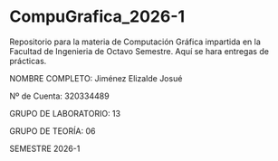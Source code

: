 # CompuGrafica_2026-1
Repositorio para la materia de Computación Gráfica impartida en la Facultad de Ingenieria de Octavo Semestre. Aquí se hara entregas de prácticas.

NOMBRE COMPLETO: Jiménez Elizalde Josué

Nº de Cuenta: 320334489

GRUPO DE LABORATORIO: 13

GRUPO DE TEORÍA: 06

SEMESTRE 2026-1
